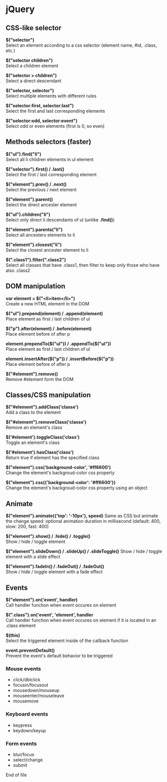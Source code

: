 jQuery
======

## CSS-like selector

**$("selector")**  
Select an element according to a css selector (element name, #id, .class, etc.)

**$("selector children")**  
Select a children element

**$("selector > children")**  
Select a direct descendant

**$("selector, selector")**  
Select multiple elements with different rules

**$("selector:first, selector:last")**  
Select the first and last corresponding elements

**$("selector:odd, selector:event")**  
Select odd or even elements (first is 0, so even)


## Methods selectors (faster)

**$("ul").find("li")**  
Select all li children elements in ul element

**$("selector").first() / .last()**  
Select the first / last corresponding element

**$("element").prev() / .next()**  
Select the previous / next element

**$("element").parent()**  
Select the direct ancester element

**$("ul").children("li")**  
Select only direct li descendants of ul (unlike **.find()**)

**$("element").parents("li")**  
Select all ancesters elements to li

**$("element").closest("li")**  
Select the closest ancester element to li

**$(".class1").filter(".class2")**  
Select all classes that have .class1, then filter to keep only those who have also .class2


## DOM manipulation

**var element = $("&lt;li&gt;item&lt;/li&gt;")**  
Create a new HTML element in the DOM

**$("ul").prepend(element) / .append(element)**  
Place element as first / last children of ul

**$("p").after(element) / .before(element)**  
Place element before of after p

**element.prependTo($("ul")) / .appendTo($("ul"))**  
Place element as first / last children of ul

**element.insertAfter($("p")) / .insertBefore($("p"))**  
Place element before of after p

**$("#element").remove()**  
Remove #element form the DOM


## Classes/CSS manipulation

**$("#element").addClass('classe')**  
Add a class to the element

**$("#element").removeClass('classe')**  
Remove an element's class

**$('#element').toggleClass('class')**  
Toggle an element's class

**$('#element').hasClass('class')**  
Return true if element has the specified class

**$("element").css('background-color', '#ff6600')**  
Change the element's backgroud-color css property

**$("element").css({'background-color': '#ff6600'})**  
Change the element's backgroud-color css property using an object


## Animate

**$("element").animate({'top': '-10px'}, speed)**
Same as CSS but animate the change
speed: optional animation duration in millisecond (default: 400, slow: 200, fast: 400)

**$("element").show() / .hide() / .toggle()**  
Show / hide / toggle element

**$("element").slideDown() / .slideUp() / .slideToggle()**   Show / hide / toggle element with a slide effect

**$("element").fadeIn() / .fadeOut() / .fadeOut()**  
Show / hide / toggle element with a fade effect


## Events

**$("element").on('event', handler)**  
Call handler function when event occures on element

**$(".class").on('event', 'element', handler**  
Call handler function when event occures on element if it is located in an .class element

**$(this)**  
Select the triggered element inside of the callback function

**event.preventDefault()**  
Prevent the event's default behavior to be triggered

### Mouse events
* click/dblclick  
* focusin/focusout  
* mousedown/mouseup
* mouseenter/mouseleave
* mousemove

### Keyboard events
* keypress
* keydown/keyup

### Form events
* blur/focus
* select/change
* submit






















End of file
